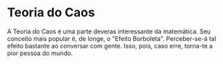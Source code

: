 <!-- Teoria do Caos :: 2023-02-23 22:51:17 -->

# Teoria do Caos

A Teoria do Caos é uma parte deveras interessante da matemática. Seu conceito
mais popular é, de longe, o "Efeito Borboleta". Perceber-se-á tal efeito
bastante ao conversar com gente. Isso, pois, caso erre, torna-te a pior pessoa
do mundo.
